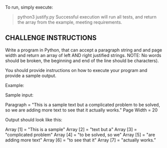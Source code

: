 To run, simply execute:
> python3 justify.py
Successful execution will run all tests, and return the array from the example, meeting requirements.

## CHALLENGE INSTRUCTIONS

Write a program in Python, that can accept a paragraph string and and page width and return an array of left AND right justified strings.
NOTE: No words should be broken, the beginning and end of the line should be characters).

You should provide instructions on how to execute your program and provide a sample output. 

Example:
 
Sample input:
 
Paragraph = "This is a sample text but a complicated problem to be solved, so we are adding more text to see that it actually works."
Page Width = 20
 
 
Output should look like this:
 
Array [1] = "This  is  a   sample"
Array [2] = "text      but      a"
Array [3] = "complicated  problem"
Array [4] = "to be solved, so  we"
Array [5] = "are adding more text"
Array [6] = "to   see   that   it"
Array [7] = "actually      works.”
